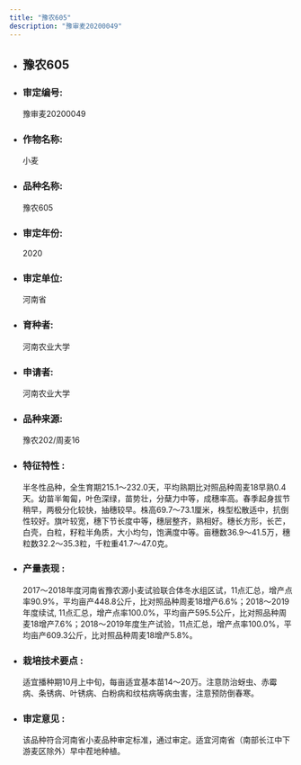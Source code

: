 ```yaml
---
title: "豫农605"
description: "豫审麦20200049"
---
```

* ## 豫农605
* ###  审定编号:  
   豫审麦20200049

*  ### 作物名称:  
   小麦

*   ###  品种名称: 
    豫农605

*   ### 审定年份: 
    2020

*   ### 审定单位:  
    河南省

*   ### 育种者:  
    河南农业大学

*   ### 申请者:  
    河南农业大学

*   ### 品种来源:  
    豫农202/周麦16

*   ### 特征特性 : 
    半冬性品种，全生育期215.1～232.0天，平均熟期比对照品种周麦18早熟0.4天。幼苗半匍匐，叶色深绿，苗势壮，分蘖力中等，成穗率高。春季起身拔节稍早，两极分化较快，抽穗较早。株高69.7～73.1厘米，株型松散适中，抗倒性较好。旗叶较宽，穗下节长度中等，穗层整齐，熟相好。穗长方形，长芒，白壳，白粒，籽粒半角质，大小均匀，饱满度中等。亩穗数36.9～41.5万，穗粒数32.2～35.3粒，千粒重41.7～47.0克。

*   ### 产量表现 : 
    2017～2018年度河南省豫农源小麦试验联合体冬水组区试，11点汇总，增产点率90.9%，平均亩产448.8公斤，比对照品种周麦18增产6.6%；2018～2019年度续试, 11点汇总，增产点率100.0%，平均亩产595.5公斤，比对照品种周麦18增产7.6%；2018～2019年度生产试验，11点汇总，增产点率100.0%，平均亩产609.3公斤，比对照品种周麦18增产5.8%。

*   ### 栽培技术要点 : 
    适宜播种期10月上中旬，每亩适宜基本苗14～20万。注意防治蚜虫、赤霉病、条锈病、叶锈病、白粉病和纹枯病等病虫害，注意预防倒春寒。

*   ### 审定意见 : 
    该品种符合河南省小麦品种审定标准，通过审定。适宜河南省（南部长江中下游麦区除外）早中茬地种植。
